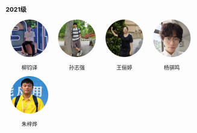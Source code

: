 ###  2021级

<div style="display: flex; flex-wrap: wrap;">  
  <!-- 第一个人 -->  
  <div style="width: 25%; text-align: center;">  
    <img src="../../../images/7/本科/2021/柳钧译.jpg" alt="柳钧译" style="border-radius: 50%; width: 100px; height: 100px;">  
    <p>柳钧译</p> 
  </div>  
    
  <!-- 第二个人， -->  
  <div style="width: 25%; text-align: center;">  
    <img src="../../../images/7/本科/2021/孙志强.JPG" alt="孙志强" style="border-radius: 50%; width: 100px; height: 100px;">  
    <p>孙志强</p>    
  </div>  

  <div style="width: 25%; text-align: center;">  
    <img src="../../../images/7/本科/2021/王俪婷.jpg" alt="王俪婷" style="border-radius: 50%; width: 100px; height: 100px;">  
    <p>王俪婷</p>  
  </div>

   <div style="width: 25%; text-align: center;">  
    <img src="../../../images/7/本科/2021/杨骐鸣.jpg" alt="杨骐鸣" style="border-radius: 50%; width: 100px; height: 100px;">  
    <p>杨骐鸣</p>  
  </div>
</div>

<div style="display: flex; flex-wrap: wrap;">  
  <!-- 第一个人 -->  
  <div style="width: 25%; text-align: center;">  
    <img src="../../../images/7/本科/2021/朱梓烨.png" alt="朱梓烨" style="border-radius: 50%; width: 100px; height: 100px;">  
    <p>朱梓烨</p> 
  </div>  
</div>